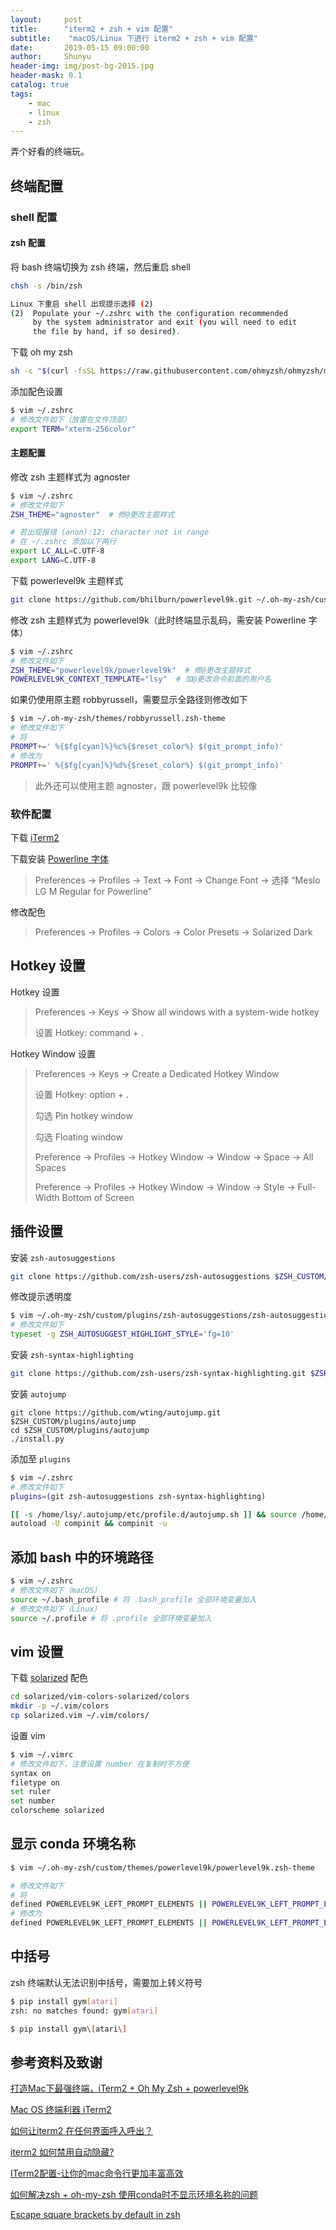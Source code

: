 ```yaml
---
layout:     post
title:      "iterm2 + zsh + vim 配置"
subtitle:    "macOS/Linux 下进行 iterm2 + zsh + vim 配置"
date:       2019-05-15 09:00:00
author:     Shunyu
header-img: img/post-bg-2015.jpg
header-mask: 0.1
catalog: true
tags:
    - mac
    - linux
    - zsh
---
```




弄个好看的终端玩。



## 终端配置

### shell 配置

#### zsh 配置

将 bash 终端切换为 zsh 终端，然后重启 shell

```bash
chsh -s /bin/zsh

Linux 下重启 shell 出现提示选择 (2)
(2)  Populate your ~/.zshrc with the configuration recommended
     by the system administrator and exit (you will need to edit
     the file by hand, if so desired).
```



下载 oh my zsh

```bash
sh -c "$(curl -fsSL https://raw.githubusercontent.com/ohmyzsh/ohmyzsh/master/tools/install.sh)"
```



添加配色设置

```bash
$ vim ~/.zshrc
# 修改文件如下（放置在文件顶部）
export TERM="xterm-256color"
```



#### 主题配置

修改 zsh 主题样式为 agnoster

``` bash
$ vim ~/.zshrc
# 修改文件如下
ZSH_THEME="agnoster"  # 修@更改主题样式

# 若出现报错 (anon):12: character not in range
# 在 ~/.zshrc 添加以下两行
export LC_ALL=C.UTF-8
export LANG=C.UTF-8
```



下载 powerlevel9k 主题样式

```bash
git clone https://github.com/bhilburn/powerlevel9k.git ~/.oh-my-zsh/custom/themes/powerlevel9k
```



修改 zsh 主题样式为 powerlevel9k（此时终端显示乱码，需安装 Powerline 字体）

```bash
$ vim ~/.zshrc
# 修改文件如下
ZSH_THEME="powerlevel9k/powerlevel9k"  # 修@更改主题样式
POWERLEVEL9K_CONTEXT_TEMPLATE="lsy"  # 加@更改命令前面的用户名
```



如果仍使用原主题 robbyrussell，需要显示全路径则修改如下

```bash
$ vim ~/.oh-my-zsh/themes/robbyrussell.zsh-theme
# 修改文件如下
# 将
PROMPT+=' %{$fg[cyan]%}%c%{$reset_color%} $(git_prompt_info)'
# 修改为
PROMPT+=' %{$fg[cyan]%}%d%{$reset_color%} $(git_prompt_info)'
```



> 此外还可以使用主题 agnoster，跟 powerlevel9k 比较像



### 软件配置

下载 [iTerm2](https://www.iterm2.com/downloads.html)



下载安装 [Powerline 字体](https://link.jianshu.com/?t=https%3A%2F%2Fgithub.com%2Fpowerline%2Ffonts%2Fblob%2Fmaster%2FMeslo%20Slashed%2FMeslo%20LG%20M%20Regular%20for%20Powerline.ttf)

> Preferences -> Profiles -> Text -> Font -> Change Font -> 选择 “Meslo LG M Regular for Powerline”



修改配色

> Preferences -> Profiles -> Colors -> Color Presets -> Solarized Dark



## Hotkey 设置

Hotkey 设置

> Preferences -> Keys -> Show all windows with a system-wide hotkey
>
> 设置 Hotkey: command + .



Hotkey Window 设置

> Preferences -> Keys -> Create a Dedicated Hotkey Window
>
> 设置 Hotkey: option + .
>
> 勾选 Pin hotkey window
>
> 勾选 Floating window
>
> Preference -> Profiles -> Hotkey Window -> Window -> Space -> All Spaces
>
> Preference -> Profiles -> Hotkey Window -> Window -> Style -> Full-Width Bottom of Screen



## 插件设置

安装 `zsh-autosuggestions` 

```bash
git clone https://github.com/zsh-users/zsh-autosuggestions $ZSH_CUSTOM/plugins/zsh-autosuggestions
```



修改提示透明度

```bash
$ vim ~/.oh-my-zsh/custom/plugins/zsh-autosuggestions/zsh-autosuggestions.zsh
# 修改文件如下
typeset -g ZSH_AUTOSUGGEST_HIGHLIGHT_STYLE='fg=10'
```



安装 `zsh-syntax-highlighting` 

```bash
git clone https://github.com/zsh-users/zsh-syntax-highlighting.git $ZSH_CUSTOM/plugins/zsh-syntax-highlighting
```



安装 `autojump` 

```
git clone https://github.com/wting/autojump.git $ZSH_CUSTOM/plugins/autojump
cd $ZSH_CUSTOM/plugins/autojump
./install.py
```



添加至 `plugins`

```bash
$ vim ~/.zshrc
# 修改文件如下
plugins=(git zsh-autosuggestions zsh-syntax-highlighting)

[[ -s /home/lsy/.autojump/etc/profile.d/autojump.sh ]] && source /home/lsy/.autojump/etc/profile.d/autojump.sh
autoload -U compinit && compinit -u
```



## 添加 bash 中的环境路径

```bash
$ vim ~/.zshrc
# 修改文件如下（macOS）
source ~/.bash_profile # 将 .bash_profile 全部环境变量加入
# 修改文件如下（Linux）
source ~/.profile # 将 .profile 全部环境变量加入
```



## vim 设置

下载 [solarized](http://ethanschoonover.com/solarized/files/solarized.zip) 配色

```bash
cd solarized/vim-colors-solarized/colors
mkdir -p ~/.vim/colors 
cp solarized.vim ~/.vim/colors/
```



设置 vim

```bash
$ vim ~/.vimrc
# 修改文件如下，注意设置 number 在复制时不方便
syntax on
filetype on
set ruler
set number
colorscheme solarized
```



## 显示 conda 环境名称

```bash
$ vim ~/.oh-my-zsh/custom/themes/powerlevel9k/powerlevel9k.zsh-theme

# 修改文件如下
# 将
defined POWERLEVEL9K_LEFT_PROMPT_ELEMENTS || POWERLEVEL9K_LEFT_PROMPT_ELEMENTS=(context dir vcs)
# 修改为
defined POWERLEVEL9K_LEFT_PROMPT_ELEMENTS || POWERLEVEL9K_LEFT_PROMPT_ELEMENTS=(anaconda context dir vcs)
```



## 中括号

zsh 终端默认无法识别中括号，需要加上转义符号

```bash
$ pip install gym[atari]
zsh: no matches found: gym[atari]

$ pip install gym\[atari\]
```





## 参考资料及致谢

[打造Mac下最强终端，iTerm2 + Oh My Zsh + powerlevel9k](https://feeeei.com/archives/27/?utm_source=wechat_session&utm_medium=social&utm_oi=639600489608777728)

[Mac OS 终端利器 iTerm2](https://www.cnblogs.com/xishuai/p/mac-iterm2.html)

[如何让iterm2 在任何界面呼入呼出？](https://www.wengbi.com/thread_44003_1.html)

[iterm2 如何禁用自动隐藏?](https://www.zhihu.com/question/35568215)

[ITerm2配置-让你的mac命令行更加丰富高效](https://www.jianshu.com/p/405956cdaca6)

[如何解决zsh + oh-my-zsh 使用conda时不显示环境名称的问题](https://www.cnblogs.com/czy-skyline/p/10941546.html)

[Escape square brackets by default in zsh](https://kinopyo.com/en/blog/escape-square-bracket-by-default-in-zsh)